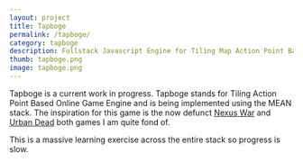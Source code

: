 ```yaml
---
layout: project
title: Tapboge
permalink: /tapboge/
category: tapboge
description: Fullstack Javascript Engine for Tiling Map Action Point Based Browser Games akin to Urban Dead.
thumb: tapboge.png
image: tapboge.png
---
```


Tapboge is a current work in progress. Tapboge stands for Tiling Action Point Based Online Game Engine and is being implemented using the MEAN stack. The inspiration for this game is the now defunct [Nexus War][nw] and [Urban Dead][ud] both games I am quite fond of.

This is a massive learning exercise across the entire stack so progress is slow.

[nw]: http://nexuswar.com/
[ud]: http://urbandead.com/
